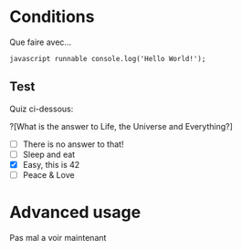Conditions
==========

Que faire avec...

`javascript runnable console.log('Hello World!');`

Test
----

Quiz ci-dessous:

?[What is the answer to Life, the Universe and Everything?]
-[ ] There is no answer to that!
-[ ] Sleep and eat
-[x] Easy, this is 42
-[ ] Peace & Love

Advanced usage
==============

Pas mal a voir maintenant
